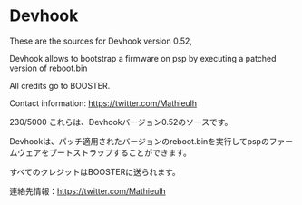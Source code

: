 # Devhook
These are the sources for Devhook version 0.52, 

Devhook allows to bootstrap a firmware on psp by executing a patched version of reboot.bin

All credits go to BOOSTER.

Contact information: https://twitter.com/Mathieulh



230/5000
これらは、Devhookバージョン0.52のソースです。

Devhookは、パッチ適用されたバージョンのreboot.binを実行してpspのファームウェアをブートストラップすることができます。

すべてのクレジットはBOOSTERに送られます。

連絡先情報：https://twitter.com/Mathieulh